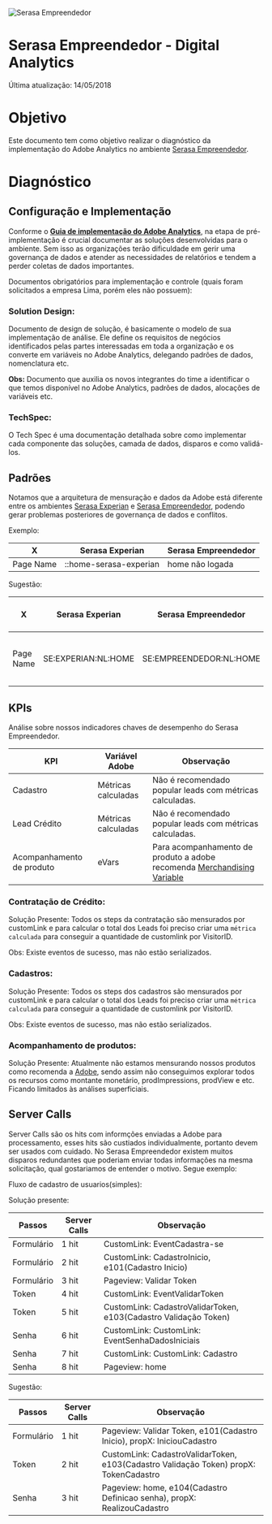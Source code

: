 ![Serasa Empreendedor](https://pablosandri.github.io/sandbox/empreendedor.jpg)

# Serasa Empreendedor - Digital Analytics

Última atualização: 14/05/2018

# Objetivo

Este documento tem como objetivo realizar o diagnóstico da implementação do Adobe Analytics no ambiente [Serasa Empreendedor](https://www.serasaempreendedor.com.br/).

# Diagnóstico 

## Configuração e Implementação

Conforme o [**Guia de implementação do Adobe Analytics**](https://helpx.adobe.com/analytics/kb/analytics-standard-implementation-guide.html), na etapa de pré-implementação é crucial documentar as soluções desenvolvidas para o ambiente. Sem isso as organizações terão dificuldade em gerir uma governança de dados e atender as necessidades de relatórios e tendem a perder coletas de dados importantes.

Documentos obrigatórios para implementação e controle (quais foram solicitados a empresa Lima, porém eles não possuem):

### Solution Design: 
Documento de design de solução, é basicamente o modelo de sua implementação de análise. Ele define os requisitos de negócios identificados pelas partes interessadas em toda a organização e os converte em variáveis no Adobe Analytics, delegando padrões de dados, nomenclatura etc.

**Obs:** Documento que auxilia os novos integrantes do time a identificar o que temos disponível no Adobe Analytics, padrões de dados, alocações de variáveis etc.

### TechSpec: 
O Tech Spec é uma documentação detalhada sobre como implementar cada componente das soluções, camada de dados, disparos e como validá-los.

## Padrões

Notamos que a arquitetura de mensuração e dados da Adobe está diferente entre os ambientes [Serasa Experian](https://www.serasaexperian.com.br/) e [Serasa Empreendedor](https://www.serasaempreendedor.com.br/), podendo gerar problemas posteriores de governança de dados e conflitos.

Exemplo:

X       | Serasa Experian | Serasa Empreendedor  |
------- | ---------------- | ---------- | 
Page Name  | ::home-serasa-experian  | home não logada


Sugestão:

X       | Serasa Experian | Serasa Empreendedor  | Construção do Page Name
------- | ---------------- | ---------- |  --------------
Page Name  | SE:EXPERIAN:NL:HOME  | SE:EMPREENDEDOR:NL:HOME  |  [site]:[Ambiente]:[Logado ou deslogado]:[Página]

## KPIs

Análise sobre nossos indicadores chaves de desempenho do Serasa Empreendedor.

KPI | Variável Adobe | Observação |
------- | ---------------- | ---------- | 
Cadastro  | Métricas calculadas | Não é recomendado popular leads com métricas calculadas.
Lead Crédito  | Métricas calculadas | Não é recomendado popular leads com métricas calculadas.
Acompanhamento de produto | eVars | Para acompanhamento de produto a adobe recomenda [Merchandising Variable](https://marketing.adobe.com/resources/help/en_US/sc/implement/var_merchandising_impl.html)

### Contratação de Crédito:

Solução Presente: Todos os steps da contratação são mensurados por customLink e para calcular o total dos Leads foi preciso criar uma ```métrica calculada``` para conseguir a quantidade de customlink por VisitorID.

Obs: Existe eventos de sucesso, mas não estão serializados.

### Cadastros:

Solução Presente: Todos os steps dos cadastros são mensurados por customLink e para calcular o total dos Leads foi preciso criar uma ```métrica calculada``` para conseguir a quantidade de customlink por VisitorID.

Obs: Existe eventos de sucesso, mas não estão serializados.
### Acompanhamento de produtos:

Solução Presente: Atualmente não estamos mensurando nossos produtos como recomenda a [Adobe](https://marketing.adobe.com/resources/help/pt_BR/sc/implement/products.html), sendo assim não conseguimos explorar todos os recursos como montante monetário, prodImpressions, prodView e etc. Ficando limitados às análises superficiais.

## Server Calls

Server Calls são os hits com informções enviadas a Adobe para processamento, esses hits são custiados individualmente, portanto devem ser usados com cuidado.
No Serasa Empreendedor existem muitos disparos redundantes que poderiam enviar todas informações na mesma solicitação, qual gostariamos de entender o motivo. Segue exemplo:

Fluxo de cadastro de usuarios(simples):

Solução presente: 

Passos | Server Calls | Observação      |
------- | ---------------- | ---------- | 
Formulário  | 1 hit | CustomLink: EventCadastra-se
Formulário  | 2 hit | CustomLink: CadastroInicio, e101(Cadastro Inicio)
Formulário  | 3 hit | Pageview: Validar Token
Token  | 4 hit | CustomLink: EventValidarToken
Token  | 5 hit | CustomLink: CadastroValidarToken, e103(Cadastro Validação Token)
Senha  | 6 hit | CustomLink: CustomLink: EventSenhaDadosIniciais
Senha  | 7 hit | CustomLink: CustomLink: Cadastro | Definicao Senha, e104(Cadastro Definicao senha)
Senha  | 8 hit | Pageview: home

Sugestão:

Passos | Server Calls | Observação      |
------- | ---------------- | ---------- | 
Formulário  | 1 hit | Pageview: Validar Token, e101(Cadastro Inicio), propX: IniciouCadastro
Token  | 2 hit | CustomLink: CadastroValidarToken, e103(Cadastro Validação Token) propX: TokenCadastro
Senha  | 3 hit | Pageview: home, e104(Cadastro Definicao senha), propX: RealizouCadastro
